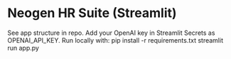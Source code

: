 # Neogen HR Suite (Streamlit)
See app structure in repo. Add your OpenAI key in Streamlit Secrets as OPENAI_API_KEY.
Run locally with:
    pip install -r requirements.txt
    streamlit run app.py
